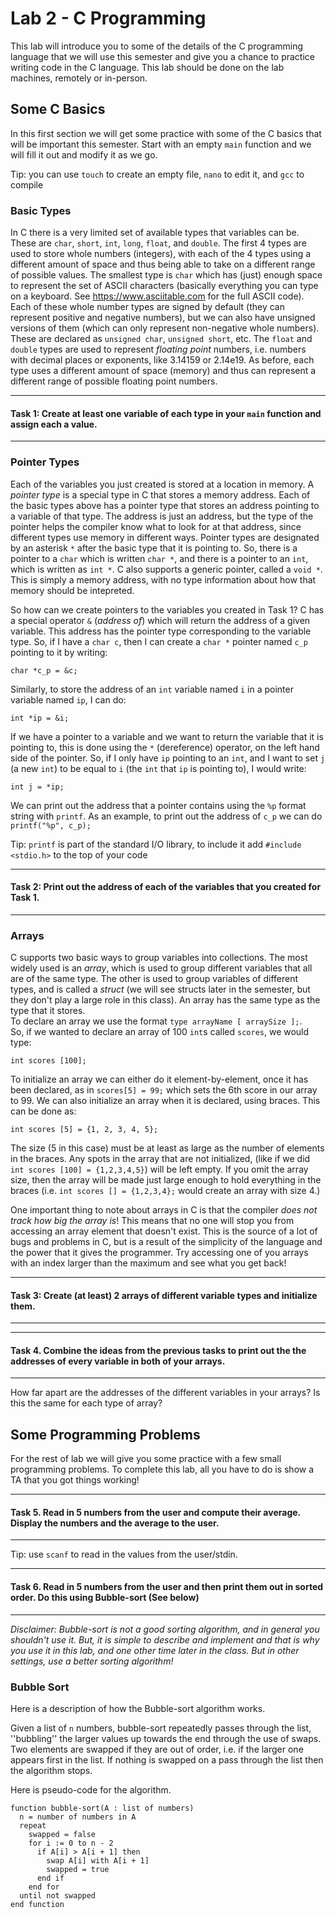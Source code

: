 # Lab 2 - C Programming

This lab will introduce you to some of the details of the C programming language that we will use this semester and give you a chance to practice writing code in the C language. This lab should be done on the lab machines, remotely or in-person.


## Some C Basics

In this first section we will get some practice with some of the C basics that will be important this semester.  Start with an empty `main` function and we will fill it out and modify it as we go.

Tip: you can use `touch` to create an empty file, `nano` to edit it, and `gcc` to compile

### Basic Types

In C there is a very limited set of available types that variables can be.  These are `char`, `short`, `int`, `long`, `float`, and `double`.  The first 4 types are used to store whole numbers (integers), with each of the 4 types using a different amount of space and thus being able to take on a different range of possible values.  The smallest type is `char` which has (just) enough space to represent the set of ASCII characters (basically everything you can type on a keyboard.  See <https://www.asciitable.com> for the full ASCII code).  Each of these whole number types are signed by default (they can represent positive and negative numbers), but we can also have unsigned versions of them (which can only represent non-negative whole numbers). These are declared as `unsigned char`, `unsigned short`, etc. 
The `float` and `double` types are used to represent *floating point* numbers, i.e. numbers with decimal places or exponents, like 3.14159 or 2.14e19.   As before, each type uses a different amount of space (memory) and thus can represent a different range of possible floating point numbers. 

---

#### Task 1: Create at least one variable of each type in your `main` function and assign each a value. 

---

### Pointer Types

Each of the variables you just created is stored at a location in memory.  A *pointer type* is a special type in C that stores a memory address.  Each of the basic types above has a pointer type that stores an address pointing to a variable of that type.  The address is just an address, but the type of the pointer helps the compiler know what to look for at that address, since different types use memory in different ways.  Pointer types are designated by an asterisk `*` after the basic type that it is pointing to.  So, there is a pointer to a `char` which is written `char *`, and there is a pointer to an `int`, which is written as `int *`.   C also supports a generic pointer, called a `void *`.  This is simply a memory address, with no type information about how that memory should be intepreted. 

So how can we create pointers to the variables you created in Task 1?  C has a special operator `&` (*address of*) which will return the address of a given variable.  This address has the pointer type corresponding to the variable type.  So, if I have a `char c`, then I can create a `char *` pointer named `c_p` pointing to it by writing:

```
char *c_p = &c;
```

Similarly, to store the address of an `int` variable named `i` in a pointer variable named `ip`, I can do:

```
int *ip = &i;
```

If we have a pointer to a variable and we want to return the variable that it is pointing to, this is done using the `*` (dereference) operator, on the left hand side of the pointer.  So, if I only have `ip` pointing to an `int`, and I want to set `j` (a new `int`) to be equal to `i` (the `int` that `ip` is pointing to), I would write: 

```
int j = *ip;
```

We can print out the address that a pointer contains using the `%p` format string with `printf`.  As an example, to print out the address of `c_p` we can do ``printf("%p", c_p);``

Tip: `printf` is part of the standard I/O library, to include it add `#include <stdio.h>` to the top of your code

---

#### Task 2: Print out the address of each of the variables that you created for Task 1. 

---

### Arrays

C supports two basic ways to group variables into collections.  The most widely used is an *array*, which is used to group different variables that all are of the same type.  The other is used to group variables of different types, and is called a *struct* (we will see structs later in the semester, but they don't play a large role in this class). 
An array has the same type as the type that it stores.  
To declare an array we use the format `type arrayName [ arraySize ];`.  
So, if we wanted to declare an array of 100 `int`s called `scores`, we would type: 

```
int scores [100];
```

To initialize an array we can either do it element-by-element, once it has been declared, as in `scores[5] = 99;` which sets the 6th score in our array to 99.
We can also initialize an array when it is declared, using braces.  This can be done as: 

```
int scores [5] = {1, 2, 3, 4, 5};
```

The size (5 in this case) must be at least as large as the number of elements in the braces.  Any spots in the array that are not initialized, (like if we did `int scores [100] = {1,2,3,4,5}`) will be left empty.  If you omit the array size, then the array will be made just large enough to hold everything in the braces (i.e. `int scores [] = {1,2,3,4};` would create an array with size 4.)

One important thing to note about arrays in C is that the compiler *does not track how big the array is*!  This means that no one will stop you from accessing an array element that doesn't exist.  This is the source of a lot of bugs and problems in C, but is a result of the simplicity of the language and the power that it gives the programmer. Try accessing one of you arrays with an index larger than the maximum and see what you get back!

---

#### Task 3: Create (at least) 2 arrays of different variable types and initialize them. 

---

---

#### Task 4. Combine the ideas from the previous tasks to print out the the addresses of every variable in both of your arrays.

---

How far apart are the addresses of the different variables in your arrays?  Is this the same for each type of array?


## Some Programming Problems

For the rest of lab we will give you some practice with a few small programming problems.  To complete this lab, all you have to do is show a TA that you got things working! 

---

#### Task 5. Read in 5 numbers from the user and compute their average.  Display the numbers and the average to the user. 

---

Tip: use `scanf` to read in the values from the user/stdin. 


---

#### Task 6. Read in 5 numbers from the user and then print them out in sorted order.  Do this using Bubble-sort (See below)

---

*Disclaimer: Bubble-sort is not a good sorting algorithm, and in general you shouldn't use it.  But, it is simple to describe and implement and that is why you use it in this lab, and one other time later in the class. But in other settings, use a better sorting algorithm!*


### Bubble Sort

Here is a description of how the Bubble-sort algorithm works.

Given a list of `n` numbers, bubble-sort repeatedly passes through the list, ''bubbling'' the larger
values up towards the end through the use of swaps. 
Two elements are swapped if they are out of order, i.e. if the larger one appears first in the list. 
If nothing is swapped on a pass through the list then the algorithm stops.

Here is pseudo-code for the algorithm.

```
function bubble-sort(A : list of numbers)
  n = number of numbers in A
  repeat
    swapped = false
    for i := 0 to n - 2
      if A[i] > A[i + 1] then
        swap A[i] with A[i + 1]
        swapped = true
      end if
    end for
  until not swapped
end function
```